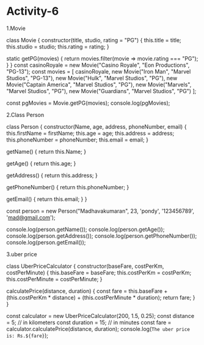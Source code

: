 # Activity-6

1.Movie 

class Movie {
  constructor(title, studio, rating = "PG") {
    this.title = title;
    this.studio = studio;
    this.rating = rating;
  }

  static getPG(movies) {
    return movies.filter(movie => movie.rating === "PG");
  }
}
const casinoRoyale = new Movie("Casino Royale", "Eon Productions", "PG-13");
const movies = [
  casinoRoyale,
  new Movie("Iron Man", "Marvel Studios", "PG-13"),
  new Movie("Hulk", "Marvel Studios", "PG"),
  new Movie("Captain America", "Marvel Studios", "PG"),
  new Movie("Marvels", "Marvel Studios", "PG"),
  new Movie("Guardians", "Marvel Studios", "PG")
];

const pgMovies = Movie.getPG(movies);
console.log(pgMovies);

2.Class Person

class Person {
  constructor(Name, age, address, phoneNumber, email) {
    this.firstName = firstName;
    this.age = age;
    this.address = address;
    this.phoneNumber = phoneNumber;
    this.email = email;
  }

  getName() {
    return this.Name;
  }

  getAge() {
    return this.age;
  }

  getAddress() {
    return this.address;
  }

  getPhoneNumber() {
    return this.phoneNumber;
  }

  getEmail() {
    return this.email;
  }
}

const person = new Person("Madhavakumaran", 23, 'pondy', '123456789', 'mad@gmail.com');

console.log(person.getName());
console.log(person.getAge());
console.log(person.getAddress());
console.log(person.getPhoneNumber());
console.log(person.getEmail());

3.uber price

class UberPriceCalculator {
  constructor(baseFare, costPerKm, costPerMinute) {
    this.baseFare = baseFare;
    this.costPerKm = costPerKm;
    this.costPerMinute = costPerMinute;
  }

  calculatePrice(distance, duration) {
    const fare = this.baseFare + (this.costPerKm * distance) + (this.costPerMinute * duration);
    return fare;
  }
}

const calculator = new UberPriceCalculator(200, 1.5, 0.25);
const distance = 5; // in kilometers
const duration = 15; // in minutes
const fare = calculator.calculatePrice(distance, duration);
console.log(`The uber price is: Rs.${fare}`);
